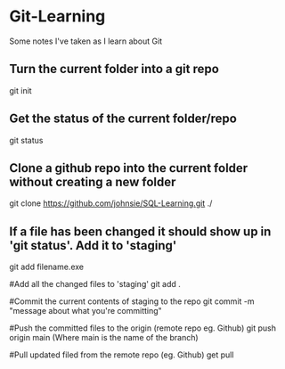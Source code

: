 # Git-Learning
Some notes I've taken as I learn about Git


## Turn the current folder into a git repo
git init

## Get the status of the current folder/repo
git status

## Clone a github repo into the current folder without creating a new folder
git clone https://github.com/johnsie/SQL-Learning.git ./

## If a file has been changed it should show up in 'git status'. Add it to 'staging'
git add filename.exe

#Add all the changed files to 'staging'
git add .

#Commit the current contents of staging to the repo
git commit -m "message about what you're committing"


#Push the committed files to the origin (remote repo eg. Github)
git push origin main
(Where main is the name of the branch)

#Pull updated filed from the remote repo (eg. Github)
get pull









